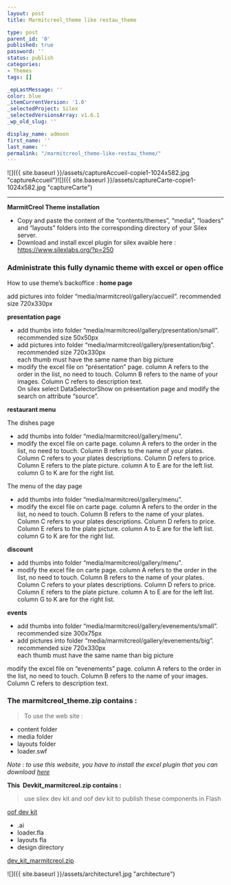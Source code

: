 ```yaml
---
layout: post
title: Marmitcreol_theme like restau_theme

type: post
parent_id: '0'
published: true
password: ''
status: publish
categories:
- Themes
tags: []

_epLastMessage: ''
color: blue
_itemCurrentVersion: '1.0'
_selectedProject: Silex
_selectedVersionsArray: v1.6.1
_wp_old_slug: ''

display_name: admoon
first_name: ''
last_name: ''
permalink: "/marmitcreol_theme-like-restau_theme/"
---
```




![]({{ site.baseurl }}/assets/captureAccueil-copie1-1024x582.jpg "captureAccueil")![]({{ site.baseurl }}/assets/captureCarte-copie1-1024x582.jpg "captureCarte")


--------------------------------------------------------------------------------------------------------------------------------

**MarmitCreol Theme installation**

*   Copy and paste the content of the “contents/themes”, “media”, “loaders” and “layouts” folders into the corresponding directory of your Silex server.
*   Download and install excel plugin for silex avaible here
: https://www.silexlabs.org/?p=250

### Administrate this fully dynamic theme with excel or open office

How to use theme’s backoffice
: 
**home page**

add pictures into folder “media/marmitcreol/gallery/accueil”. recommended size 720x330px

**presentation page**

*   add thumbs into folder “media/marmitcreol/gallery/presentation/small”. recommended size 50x50px
*   add pictures into folder “media/marmitcreol/gallery/presentation/big”. recommended size 720x330px  
    each thumb must have the same name than big picture
*   modify the excel file on “présentation” page. column A refers to the order in the list, no need to touch. Column B refers to the name of your images. Column C refers to description text.  
    On silex select DataSelectorShow on présentation page and modify the search on attribute “source”.

**restaurant menu**

The dishes page

*   add thumbs into folder “media/marmitcreol/gallery/menu”.
*   modify the excel file on carte page. column A refers to the order in the list, no need to touch. Column B refers to the name of your plates. Column C refers to your plates descriptions. Column D refers to price. Column E refers to the plate picture. column A to E are for the left list. column G to K are for the right list.

The menu of the day page

*   add thumbs into folder “media/marmitcreol/gallery/menu”.
*   modify the excel file on carte page. column A refers to the order in the list, no need to touch. Column B refers to the name of your plates. Column C refers to your plates descriptions. Column D refers to price. Column E refers to the plate picture. column A to E are for the left list. column G to K are for the right list.

**discount**

*   add thumbs into folder “media/marmitcreol/gallery/menu”.
*   modify the excel file on carte page. column A refers to the order in the list, no need to touch. Column B refers to the name of your plates. Column C refers to your plates descriptions. Column D refers to price. Column E refers to the plate picture. column A to E are for the left list. column G to K are for the right list.

**events**

*   add thumbs into folder “media/marmitcreol/gallery/evenements/small”. recommended size 300x75px
*   add pictures into folder “media/marmitcreol/gallery/evenements/big”. recommended size 720x330px  
    each thumb must have the same name than big picture

modify the excel file on “evenements” page. column A refers to the order in the list, no need to touch. Column B refers to the name of your images. Column C refers to description text.

### **The marmitcreol_theme.zip contains :**

> To use the web site
: 
*   content folder
*   media folder
*   layouts folder
*   loader.swf



_Note
: to use this website, you have to install the excel plugin that you can download [here](../?p=250)_

**This  Devkit_marmitcreol.zip contains :**

> use silex dev kit and oof dev kit to publish these components in Flash



[oof dev kit](http://oof.sourceforge.net/#open-source/flash-components/download/download-home)

*   .ai
*   loader.fla
*   layouts fla
*   design directory

[](../wp-content/uploads/2010/12/dev_kit_zensushi.zip)[dev_kit_marmitcreol.zip](https://www.silexlabs.org/?attachment_id=2469)  

![]({{ site.baseurl }}/assets/architecture1.jpg "architecture")